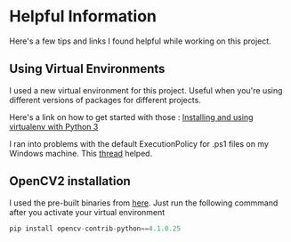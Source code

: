 # Helpful Information

Here's a few tips and links I found helpful while working on this project.

## Using Virtual Environments

I used a new virtual environment for this project. Useful when you're using different versions of packages for different projects.

Here's a link on how to get started with those : [Installing and using virtualenv with Python 3](https://help.dreamhost.com/hc/en-us/articles/115000695551-Installing-and-using-virtualenv-with-Python-3)

I ran into problems with the default ExecutionPolicy for .ps1 files on my Windows machine. This [thread](https://stackoverflow.com/questions/4037939/powershell-says-execution-of-scripts-is-disabled-on-this-system) helped.

## OpenCV2 installation

I used the pre-built binaries from [here](https://pypi.org/project/opencv-python/). Just run the following commmand after you activate your virtual environment
```python
pip install opencv-contrib-python==4.1.0.25
```

